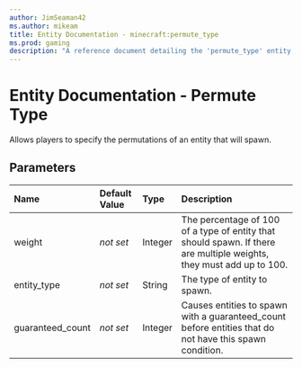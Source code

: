 ```yaml
---
author: JimSeaman42
ms.author: mikeam
title: Entity Documentation - minecraft:permute_type
ms.prod: gaming
description: "A reference document detailing the 'permute_type' entity filter"
---
```


# Entity Documentation - Permute Type

Allows players to specify the permutations of an entity that will spawn.

## Parameters

|Name|Default Value |Type |Description |
|:-----------|:-----------|:-----------|:-----------|
|weight| *not set* |Integer | The percentage of 100 of a type of entity that should spawn. If there are multiple weights, they must add up to 100. |
|entity_type| *not set* |String | The type of entity to spawn. |
|guaranteed_count| *not set* | Integer|  Causes entities to spawn with a guaranteed_count before entities that do not have this spawn condition.|